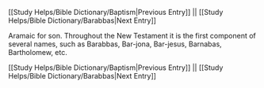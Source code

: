 [[Study Helps/Bible Dictionary/Baptism|Previous Entry]]  ||  [[Study Helps/Bible Dictionary/Barabbas|Next Entry]]

 Aramaic for son. Throughout the New Testament it is the first component of several names, such as Barabbas, Bar-jona, Bar-jesus, Barnabas, Bartholomew, etc.

[[Study Helps/Bible Dictionary/Baptism|Previous Entry]]  ||  [[Study Helps/Bible Dictionary/Barabbas|Next Entry]]